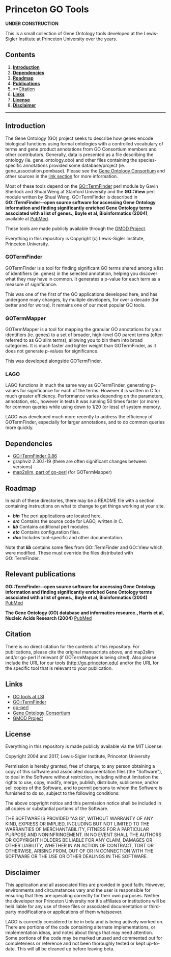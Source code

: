 # Princeton GO Tools

**UNDER CONSTRUCTION**

This is a small collection of Gene Ontology tools developed at the Lewis-Sigler Institute at Princeton University over the years.

## Contents

1. **[Introduction](#intro)**
2. **[Dependencies](#dependencies)**
3. **[Roadmap](#roadmap)**
4. **[Publications](#publications)**
5. **[Citation](#citation)
6. **[Links](#links)**
7. **[License](#license)**
8. **[Disclaimer](#disclaimer)**

---

## Introduction

The Gene Ontology (GO) project seeks to describe how genes encode biological functions using formal ontologies with a controlled vocabulary of terms and gene product annotations from GO Consortium members and other contributors. Generally, data is presented as a file describing the ontology (ie. gene_ontology.obo) and other files containing the species-specific annotations provided some database/project (ie. gene_association.pombase). Please see the [Gene Ontology Consortium](http://geneontology.org) and other sources in the [link section](#links) for more information.

Most of these tools depend on the [GO::TermFinder](http://search.cpan.org/dist/GO-TermFinder/) perl module by Gavin Sherlock and Shuai Weng at Stanford University and the **GO::View** perl module written by Shuai Weng. GO::TermFinder is described in **GO::TermFinder--open source software for accessing Gene Ontology information and finding significantly enriched Gene Ontology terms associated with a list of genes., Boyle et al, Bioinformatics (2004)**, available at [PubMed](https://www.ncbi.nlm.nih.gov/pubmed/15297299).

These tools are made publicly available through the [GMOD Project](http://www.gmod.org/).

Everything in this repository is Copyright (c) Lewis-Sigler Institute, Princeton University.

### GOTermFinder

GOTermFinder is a tool for finding significant GO terms shared among a list of identifiers (ie. genes) in the selected annotation, helping you discover what they may have in common. It generates a p-value for each term as a measure of significance.

This was one of the first of the GO applications developed here, and has undergone many changes, by multiple developers, for over a decade (for better and for worse). It remains one of our most popular GO tools.

### GOTermMapper

GOTermMapper is a tool for mapping the granular GO annotations for your identifiers (ie. genes) to a set of broader, high-level GO parent terms (often referred to as GO slim terms), allowing you to bin them into broad categories. It is much faster and lighter weight than GOTermFinder, as it does not generate p-values for significance.

This was developed alongside GOTermFinder.

### LAGO

LAGO functions in much the same way as GOTermFinder, generating p-values for significance for each of the terms. However it is written in C for much greater efficiency. Performance varies depending on the parameters, annotation, etc., however in tests it was running 50 times faster (or more) for common queries while using down to 1/20 (or less) of system memory.

LAGO was developed much more recently to address the efficiency of GOTermFinder, especially for larger annotations, and to do common queries more quickly.

## Dependencies

* [GO::TermFinder 0.86](http://search.cpan.org/dist/GO-TermFinder/)
* graphviz 2.30.1-19 (there are often significant changes between versions)
* [map2slim, part of go-perl](http://search.cpan.org/~cmungall/go-perl/scripts/map2slim) (for GOTermMapper)

## Roadmap

In each of these directories, there may be a README file with a section containing instructions on what to change to get things working at your site.

* ***bin*** The perl applications are located here.
* ***src*** Contains the source code for LAGO, written in C.
* ***lib*** Contains additional perl modules.
* ***etc*** Contains configuration files.
* ***doc*** Includes tool-specific and other documentation.

Note that ***lib*** contains some files from GO::TermFinder and GO::View which were modified. These must override the files distributed with GO::TermFinder.

## Relevant publications

**GO::TermFinder--open source software for accessing Gene Ontology information and finding significantly enriched Gene Ontology terms associated with a list of genes., Boyle et al, Bioinformatics (2004)** [PubMed](https://www.ncbi.nlm.nih.gov/pubmed/15297299)

**The Gene Ontology (GO) database and informatics resource., Harris et al, Nucleic Acids Research (2004)** [PubMed](https://www.ncbi.nlm.nih.gov/pubmed/14681407)

## Citation

There is no direct citation for the contents of this repository. For
publications, please cite the original manuscripts above, and map2slim
and/or go-perl if relevant (if GOTermMapper is being cited). Also
please include the URL for our tools (http://go.princeton.edu) and/or
the URL for the specific tool that is relevant to your publication.

## Links

* [GO tools at LSI](http://go.princeton.edu)
* [GO::TermFinder](http://search.cpan.org/dist/GO-TermFinder/)
* [go-perl](http://search.cpan.org/~cmungall/go-perl)
* [Gene Ontology Consortium](http://geneontology.org)
* [GMOD Project](http://www.gmod.org/)

## License

Everything in this repository is made publicly available via the MIT License:

Copyright 2004 and 2017, Lewis-Sigler Institute, Princeton University

Permission is hereby granted, free of charge, to any person obtaining a copy of this software and associated documentation files (the "Software"), to deal in the Software without restriction, including without limitation the rights to use, copy, modify, merge, publish, distribute, sublicense, and/or sell copies of the Software, and to permit persons to whom the Software is furnished to do so, subject to the following conditions:

The above copyright notice and this permission notice shall be included in all copies or substantial portions of the Software.

THE SOFTWARE IS PROVIDED "AS IS", WITHOUT WARRANTY OF ANY KIND, EXPRESS OR IMPLIED, INCLUDING BUT NOT LIMITED TO THE WARRANTIES OF MERCHANTABILITY, FITNESS FOR A PARTICULAR PURPOSE AND NONINFRINGEMENT. IN NO EVENT SHALL THE AUTHORS OR COPYRIGHT HOLDERS BE LIABLE FOR ANY CLAIM, DAMAGES OR OTHER LIABILITY, WHETHER IN AN ACTION OF CONTRACT, TORT OR OTHERWISE, ARISING FROM, OUT OF OR IN CONNECTION WITH THE SOFTWARE OR THE USE OR OTHER DEALINGS IN THE SOFTWARE.

## Disclaimer

This application and all associated files are provided in good
faith. However, environments and circumstances vary and the user is
responsible for ensuring that they are operating correctly for their
own purposes. Neither the developer nor Princeton University nor it's
affiliates or institutions will be held liable for any use of these
files or associated documentation or third-party modifications or
applications of them whatsoever.

LAGO is currently considered to be in beta and is being actively
worked on. There are portions of the code containing alternate
implementations, or implementation ideas, and notes about things that
may need attention. Some portions of the code may be marked unused and
commented out for completeness or reference and not been thoroughly
tested or kept up-to-date. This will all be cleaned up before leaving
beta.
